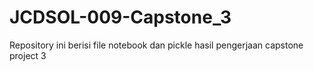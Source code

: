 # JCDSOL-009-Capstone_3
Repository ini berisi file notebook dan pickle hasil pengerjaan capstone project 3
